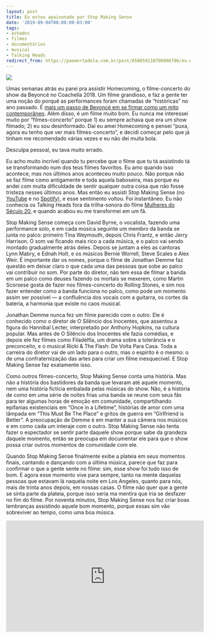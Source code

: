 ```yaml
---
layout: post
title: Eu estou apaixonado por Stop Making Sense
date: '2019-09-04T00:00:00-03:00'
tags:
- achados
- filmes
- documentários
- musical
- Talking Heads
redirect_from: https://paomortadela.com.br/post/658059110706806786/eu-estou-apaixonado-por-stop-making-sense
---
```

![](https://64.media.tumblr.com/c25a1431df1ce27ab79dca7c5602e4d8/1279912fc9fba389-68/s540x810/7395b3191790e1d294e01b0ec0c042f6d32313bd.png)

Umas semanas atrás eu parei pra assistir Homecoming, o filme-concerto do show da Beyoncé no Coachella 2018. Um filme grandioso, e faz a gente ter uma noção do porquê as performances foram chamadas de “históricas” no ano passado. É [mais um passo de Beyoncé em se firmar como um mito contemporâneo](https://www.vox.com/culture/2018/4/16/17242608/beyonce-coachella-paradox-icon). Além disso, é um filme muito bom. Eu nunca me interessei muito por “filmes-concerto” porque 1) eu sempre achava que era um show filmado; 2) eu sou desinformado. Daí eu amei Homecoming e pensei “puxa, agora eu tenho que ver mais filmes-concerto”, e decidi começar pelo que já tinham me recomendado várias vezes e eu não dei muita bola.

Desculpa pessoal, eu tava muito errado.

Eu acho muito incrível quando tu percebe que o filme que tu tá assistindo tá se transformando num dos teus filmes favoritos. Eu amo quando isso acontece, mas nos últimos anos aconteceu muito pouco. Não porque não se faz filme como antigamente e toda aquela baboseira, mas porque eu andei com muita dificuldade de sentir qualquer outra coisa que não fosse tristeza nesses últimos anos. Mas então eu assisti Stop Making Sense (no [YouTube](https://youtu.be/6bjnRrvx88Y) e no [Spotify](https://open.spotify.com/album/4FR8Z6TvIsC56NLyNomNRE)), e esse sentimento voltou. Foi instantâneo. Eu não conhecia os Talking Heads fora da trilha-sonora do filme [Mulheres do Século 20](https://paomortadela.com.br/2019/03/ser-parte-do-nosso-pr-prio-tempo-mulheres-do-s-culo-20/), e quando acabou eu me transformei em um fã.

Stop Making Sense começa com David Byrne, o vocalista, fazendo uma performance solo, e em cada música seguinte um membro da banda se junta no palco: primeiro Tina Weymouth, depois Chris Frantz, e então Jerry Harrison. O som vai ficando mais rico a cada música, e o palco vai sendo montado gradualmente atrás deles. Depois se juntam a eles as cantoras Lynn Mabry, e Ednah Holt, e os músicos Bernie Worrell, Steve Scales e Alex Weir. É importante dar os nomes, porque o filme de Jonathan Demme faz questão em deixar claro o que cada uma das pessoas que sobe ao palco vai contribuir no som. Por parte do diretor, não tem essa de filmar a banda em um palco como deuses fazendo os mortais se mexerem, como Martin Scorsese gosta de fazer nos filmes-concerto do Rolling Stones, e sim nos fazer entender como a banda funciona no palco, como pode um momento assim ser possível — a confluência dos vocais com a guitarra, os cortes da bateria, a harmonia que existe no caos musical.

Jonathan Demme nunca fez um filme parecido com o outro. Ele é conhecido como o diretor de O Silêncio dos Inocentes, que assentou a figura do Hannibal Lecter, interpretado por Anthony Hopkins, na cultura popular. Mas antes de O Silêncio dos Inocentes ele fazia comédias, e depois ele fez filmes como Filadélfia, um drama sobre a tolerância e o preconceito, e o musical Ricki & The Flash: De Volta Para Casa. Toda a carreira do diretor vai de um lado para o outro, mas o espírito é o mesmo: o de uma confraternização das artes para criar um filme inesquecível. E Stop Making Sense faz exatamente isso.

Como outros filmes-concerto, Stop Making Sense conta uma história. Mas não a história dos bastidores da banda que levaram até aquele momento, nem uma história fictícia embalada pelas músicas do show. Não, é a história de como em uma série de noites frias uma banda se reune com seus fãs para ter algumas horas de emoção em comunidade, compartilhando epifanias existenciais em “Once in a Lifetime”, histórias de amor com uma lâmpada em “This Must Be The Place” e gritos de guerra em “Girlfriend is Better”. A preocupação de Demme é em manter a sua câmera nos músicos e em como cada um interaje com o outro. Stop Making Sense não tenta fazer o espectador se sentir parte daquele show porque sabe da grandeza daquele momento, então se preocupa em documentar ele para que o show possa criar outros momentos de comunidade com ele.

Quando Stop Making Sense finalmente exibe a plateia em seus momentos finais, cantando e dançando com a última música, parece que faz para confirmar o que a gente sente no filme: sim, esse show foi tudo isso de bom. E agora esse momento vive para sempre, tanto na mente daquelas pessoas que estavam lá naquela noite em Los Angeles, quanto para nós, mais de trinta anos depois, em nossas casas. O filme não quer que a gente se sinta parte da plateia, porque isso seria ma mentira que iria se desfazer no fim do filme. Por noventa minutos, Stop Making Sense nos faz criar boas lembranças assistindo aquele bom momento, porque essas sim vão sobreviver ao tempo, como uma boa música.

<iframe id="youtube_iframe" src="https://www.youtube.com/embed/_ZhmsrUOezI?feature=oembed&amp;enablejsapi=1&amp;origin=https://safe.txmblr.com&amp;wmode=opaque" allow="accelerometer; autoplay; clipboard-write; encrypted-media; gyroscope; picture-in-picture" allowfullscreen="" width="540" height="303" frameborder="0"></iframe>
